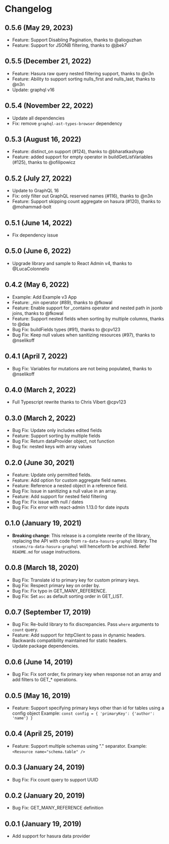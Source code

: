 # Changelog

## 0.5.6 (May 29, 2023)

- Feature: Support Disabling Pagination, thanks to @alioguzhan
- Feature: Support for JSONB filtering, thanks to @jbek7

## 0.5.5 (December 21, 2022)

- Feature: Hasura raw query nested filtering support, thanks to @n3n
- Feature: Ability to support sorting nulls_first and nulls_last, thanks to @n3n
- Update: graphql v16

## 0.5.4 (November 22, 2022)

- Update all dependencies
- Fix: remove `graphql-ast-types-browser` dependency

## 0.5.3 (August 16, 2022)

- Feature: distinct_on support (#124), thanks to @bharatkashyap
- Feature: added support for empty operator in buildGetListVariables (#125), thanks to @ofilipowicz

## 0.5.2 (July 27, 2022)

- Update to GraphQL 16
- Fix: only filter out GraphQL reserved names (#116), thanks to @n3n
- Feature: Support skipping count aggregate on hasura (#120), thanks to @mohammad-bolt

## 0.5.1 (June 14, 2022)

- Fix dependency issue

## 0.5.0 (June 6, 2022)

- Upgrade library and sample to React Admin v4, thanks to @LucaColonnello

## 0.4.2 (May 6, 2022)

- Example: Add Example v3 App
- Feature: \_nin operator (#89), thanks to @fkowal
- Feature: Enable support for \_contains operator and nested path in jsonb joins, thanks to @fkowal
- Feature: Support nested fields when sorting by multiple columns, thanks to @daa
- Bug Fix: buildFields types (#91), thanks to @cpv123
- Bug Fix: Keep null values when sanitizing resources (#97), thanks to @nselikoff

## 0.4.1 (April 7, 2022)

- Bug Fix: Variables for mutations are not being populated, thanks to @nselikoff

## 0.4.0 (March 2, 2022)

- Full Typescript rewrite thanks to Chris Vibert @cpv123

## 0.3.0 (March 2, 2022)

- Bug Fix: Update only includes edited fields
- Feature: Support sorting by multiple fields
- Bug Fix: Return dataProvider object, not function
- Bug fix: nested keys with array values

## 0.2.0 (June 30, 2021)

- Feature: Update only permitted fields.
- Feature: Add option for custom aggregate field names.
- Feature: Reference a nested object in a reference field.
- Bug Fix: Issue in sanitizing a null value in an array.
- Feature: Add support for nested field filtering
- Bug Fix: Fix issue with null / dates
- Bug Fix: Fix error with react-admin 1.13.0 for date inputs

## 0.1.0 (January 19, 2021)

- **Breaking change**: This release is a complete rewrite of the library, replacing the API with code from `ra-data-hasura-graphql` library. The `steams/ra-data-hasura-graphql` will henceforth be archived. Refer `README.md` for usage instructions.

## 0.0.8 (March 18, 2020)

- Bug Fix: Translate id to primary key for custom primary keys.
- Bug Fix: Respect primary key on order by.
- Bug Fix: Fix typo in GET_MANY_REFERENCE.
- Bug Fix: Set `asc` as default sorting order in GET_LIST.

## 0.0.7 (September 17, 2019)

- Bug Fix: Re-build library to fix discrepancies. Pass `where` arguments to `count` query.
- Feature: Add support for httpClient to pass in dynamic headers. Backwards compatibility maintained for static headers.
- Update package dependencies.

## 0.0.6 (June 14, 2019)

- Bug Fix: Fix sort order, fix primary key when response not an array and add filters to GET\_\* operations.

## 0.0.5 (May 16, 2019)

- Feature: Support specifying primary keys other than id for tables using a config object
  Example: `const config = { 'primaryKey': {'author': 'name'} }`

## 0.0.4 (April 25, 2019)

- Feature: Support multiple schemas using "." separator.
  Example: `<Resource name="schema.table" />`

## 0.0.3 (January 24, 2019)

- Bug Fix: Fix count query to support UUID

## 0.0.2 (January 20, 2019)

- Bug Fix: GET_MANY_REFERENCE definition

## 0.0.1 (January 19, 2019)

- Add support for hasura data provider
